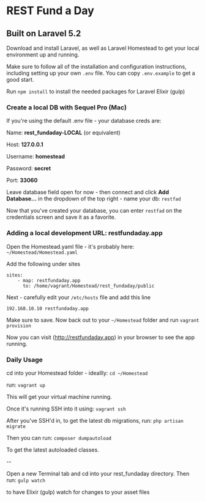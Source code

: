# REST Fund a Day

## Built on Laravel 5.2

Download and install Laravel, as well as Laravel Homestead to get your local environment up and running.

Make sure to follow all of the installation and configuration instructions, including setting up your own `.env` file.  You can copy `.env.example` to get a good start.

Run `npm install` to install the needed packages for Laravel Elixir (gulp)

### Create a local DB with Sequel Pro (Mac)

If you're using the default .env file - your database creds are:


Name: **rest_fundaday-LOCAL** (or equivalent)

Host: **127.0.0.1**

Username: **homestead**

Password: **secret**

Port: **33060**

Leave database field open for now - then connect and click **Add Database...** in the dropdown of the top right - name your db: `restfad`

Now that you've created your database, you can enter `restfad` on the credentials screen and save it as a favorite.

### Adding a local development URL: restfundaday.app

Open the Homestead.yaml file - it's probably here:
`~/Homestead/Homestead.yaml`

Add the following under sites

````
sites:
    - map: restfundaday.app
      to: /home/vagrant/Homestead/rest_fundaday/public
````

Next - carefully edit your `/etc/hosts` file and add this line

`192.168.10.10 restfundaday.app`

Make sure to save. Now back out to your `~/Homestead` folder and run `vagrant provision`

Now you can visit (http://restfundaday.app) in your browser to see the app running.

### Daily Usage

cd into your Homestead folder - ideallly: 
`cd ~/Homestead`

run:
`vagrant up`

This will get your virtual machine running.

Once it's running SSH into it using:
`vagrant ssh`

After you've SSH'd in, to get the latest db migrations, run:
`php artisan migrate`

Then you can run:
`composer dumpautoload`

To get the latest autoloaded classes.

--

Open a new Terminal tab and cd into your rest_fundaday directory.  Then run:
`gulp watch` 

to have Elixir (gulp) watch for changes to your asset files

